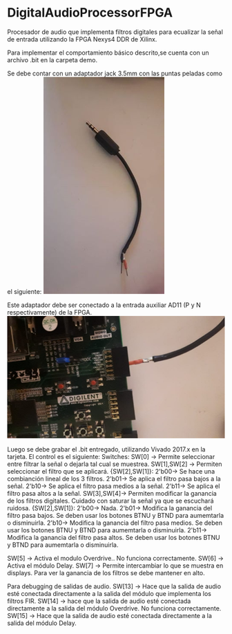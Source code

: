 # DigitalAudioProcessorFPGA
Procesador de audio que implementa filtros digitales para ecualizar la señal de entrada utilizando la FPGA Nexys4 DDR de Xilinx.

Para implementar el comportamiento básico descrito,se cuenta con un archivo .bit en la carpeta demo.

Se debe contar con un adaptador jack 3.5mm con las puntas peladas como el siguiente:
![jack](demo/pictures/jack.jpg "Adaptador Jack 3.5mm")

Este adaptador debe ser conectado a la entrada auxiliar AD11 (P y N respectivamente) de la FPGA.
![adc-jack](demo/pictures/adc_jack.jpg "Conexión al ADC")

Luego se debe grabar el .bit entregado, utilizando Vivado 2017.x en la tarjeta.
El control es el siguiente: 
Switches:
SW[0] -> Permite seleccionar entre filtrar la señal o dejarla tal cual se muestrea.
SW[1],SW[2] -> Permiten seleccionar el filtro que se aplicará.
  {SW[2],SW[1]}: 
      2'b00-> Se hace una combianción lineal de los  3 filtros.
      2'b01-> Se aplica el filtro pasa bajos a la señal.
      2'b10-> Se aplica el filtro pasa medios a la señal.
      2'b11-> Se aplica el filtro pasa altos a la señal.
SW[3],SW[4]-> Permiten modificar la ganancia de los filtros digitales. Cuidado con saturar la señal ya que se escuchará ruidosa.
     {SW[2],SW[1]}: 
      2'b00-> Nada.
      2'b01-> Modifica la ganancia del filtro pasa bajos. Se deben usar los botones BTNU y BTND para aumemtarla o disminuirla.
      2'b10-> Modifica la ganancia del filtro pasa medios. Se deben usar los botones BTNU y BTND para aumemtarla o disminuirla.
      2'b11-> Modifica la ganancia del filtro pasa altos. Se deben usar los botones BTNU y BTND para aumemtarla o disminuirla.

SW[5] -> Activa el modulo Overdrive.. No funciona correctamente.
SW[6] -> Activa el módulo Delay.
SW[7] -> Permite intercambiar lo que se muestra en displays. Para ver la ganancia de los filtros se debe mantener en alto.

Para debugging de salidas de audio.
SW[13] -> Hace que la salida de audio esté conectada directamente a la salida del módulo que implementa los filtros FIR.
SW[14] -> hace que la salida de audio esté conectada directamente a la salida del módulo Overdrive. No funciona correctamente.
SW[15] -> Hace que la salida de audio esté conectada directamente a la salida del módulo Delay.
